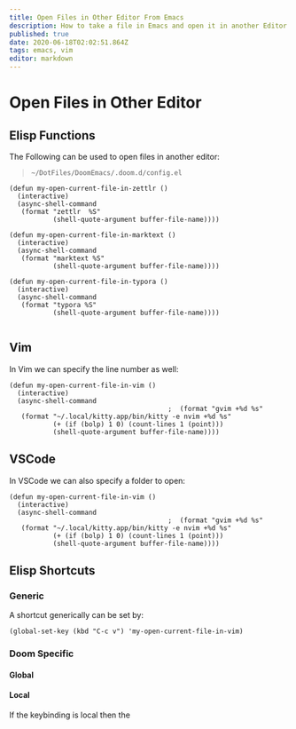 ```yaml
---
title: Open Files in Other Editor From Emacs
description: How to take a file in Emacs and open it in another Editor
published: true
date: 2020-06-18T02:02:51.864Z
tags: emacs, vim
editor: markdown
---
```


# Open Files in Other Editor

## Elisp Functions
The Following can be used to open files in another editor:

> `~/DotFiles/DoomEmacs/.doom.d/config.el`
```elisp
(defun my-open-current-file-in-zettlr ()
  (interactive)
  (async-shell-command
   (format "zettlr  %S"
           (shell-quote-argument buffer-file-name))))

(defun my-open-current-file-in-marktext ()
  (interactive)
  (async-shell-command
   (format "marktext %S"
           (shell-quote-argument buffer-file-name))))

(defun my-open-current-file-in-typora ()
  (interactive)
  (async-shell-command
   (format "typora %S"
           (shell-quote-argument buffer-file-name))))
          
```

## Vim

In Vim we can specify the line number as well:

```elisp
(defun my-open-current-file-in-vim ()
  (interactive)
  (async-shell-command
                                        ;  (format "gvim +%d %s"
   (format "~/.local/kitty.app/bin/kitty -e nvim +%d %s"
           (+ (if (bolp) 1 0) (count-lines 1 (point)))
           (shell-quote-argument buffer-file-name))))
```

## VSCode

In VSCode we can also specify a folder to open:


```elisp
(defun my-open-current-file-in-vim ()
  (interactive)
  (async-shell-command
                                        ;  (format "gvim +%d %s"
   (format "~/.local/kitty.app/bin/kitty -e nvim +%d %s"
           (+ (if (bolp) 1 0) (count-lines 1 (point)))
           (shell-quote-argument buffer-file-name))))
```


## Elisp Shortcuts

### Generic

A shortcut generically can be set by:

```elisp
(global-set-key (kbd "C-c v") 'my-open-current-file-in-vim)
```

### Doom Specific

#### Global

#### Local

If the keybinding is local then the 




















